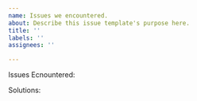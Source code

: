```yaml
---
name: Issues we encountered.
about: Describe this issue template's purpose here.
title: ''
labels: ''
assignees: ''

---
```


Issues Ecnountered:

Solutions:
